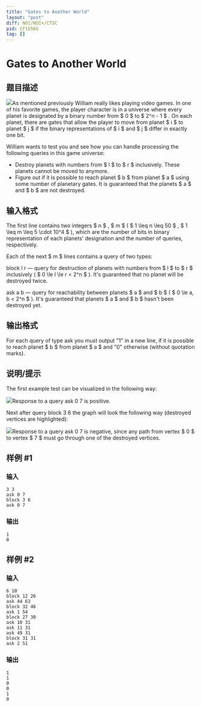 ```yaml
---
title: "Gates to Another World"
layout: "post"
diff: NOI/NOI+/CTSC
pid: CF1556G
tag: []
---
```


# Gates to Another World

## 题目描述

![](https://cdn.luogu.com.cn/upload/vjudge_pic/CF1556G/1dd0892a04e175ffb91c0b37172a9db69e22268c.png)As mentioned previously William really likes playing video games. In one of his favorite games, the player character is in a universe where every planet is designated by a binary number from $ 0 $ to $ 2^n - 1 $ . On each planet, there are gates that allow the player to move from planet $ i $ to planet $ j $ if the binary representations of $ i $ and $ j $ differ in exactly one bit.

William wants to test you and see how you can handle processing the following queries in this game universe:

- Destroy planets with numbers from $ l $ to $ r $ inclusively. These planets cannot be moved to anymore.
- Figure out if it is possible to reach planet $ b $ from planet $ a $ using some number of planetary gates. It is guaranteed that the planets $ a $ and $ b $ are not destroyed.

## 输入格式

The first line contains two integers $ n $ , $ m $ ( $ 1 \leq n \leq 50 $ , $ 1 \leq m \leq 5 \cdot 10^4 $ ), which are the number of bits in binary representation of each planets' designation and the number of queries, respectively.

Each of the next $ m $ lines contains a query of two types:

block l r — query for destruction of planets with numbers from $ l $ to $ r $ inclusively ( $ 0 \le l \le r < 2^n $ ). It's guaranteed that no planet will be destroyed twice.

ask a b — query for reachability between planets $ a $ and $ b $ ( $ 0 \le a, b < 2^n $ ). It's guaranteed that planets $ a $ and $ b $ hasn't been destroyed yet.

## 输出格式

For each query of type ask you must output "1" in a new line, if it is possible to reach planet $ b $ from planet $ a $ and "0" otherwise (without quotation marks).

## 说明/提示

The first example test can be visualized in the following way:

 ![](https://cdn.luogu.com.cn/upload/vjudge_pic/CF1556G/55cb79beabdec984b13918f19792c5f801d55644.png)Response to a query ask 0 7 is positive.

Next after query block 3 6 the graph will look the following way (destroyed vertices are highlighted):

 ![](https://cdn.luogu.com.cn/upload/vjudge_pic/CF1556G/543aa936604b4e2d226365791a56962070845e5c.png)Response to a query ask 0 7 is negative, since any path from vertex $ 0 $ to vertex $ 7 $ must go through one of the destroyed vertices.

## 样例 #1

### 输入

```
3 3
ask 0 7
block 3 6
ask 0 7
```

### 输出

```
1
0
```

## 样例 #2

### 输入

```
6 10
block 12 26
ask 44 63
block 32 46
ask 1 54
block 27 30
ask 10 31
ask 11 31
ask 49 31
block 31 31
ask 2 51
```

### 输出

```
1
1
0
0
1
0
```

